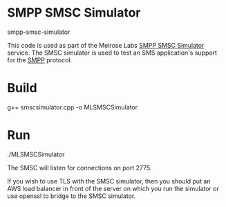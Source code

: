 # SMPP SMSC Simulator
smpp-smsc-simulator

This code is used as part of the Melrose Labs <a href="https://melroselabs.com/services/smsc-simulator/">SMPP SMSC Simulator</a> service.  The SMSC simulator is used to test an SMS application's support for the <a href="https://smpp.org">SMPP</a> protocol.

Build
=====

g++ smscsimulator.cpp -o MLSMSCSimulator

Run
===

./MLSMSCSimulator

The SMSC will listen for connections on port 2775.

If you wish to use TLS with the SMSC simulator, then you should put an AWS load balancer in front of the server on which you run the simulator or use openssl to bridge to the SMSC simulator.
